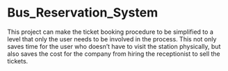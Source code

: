 # Bus_Reservation_System

This project can make the ticket booking procedure to be simplified to a level that only the user needs to be involved in the process. This not only saves time for the user who doesn’t have to visit the station physically, but also saves the cost for the company from hiring the receptionist to sell the tickets.
